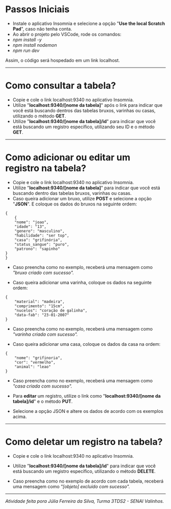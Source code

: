 # Passos Iniciais

- Instale o aplicativo Insomnia e selecione a opção "__Use the local Scratch Pad__", caso não tenha conta.
- Ao abrir o projeto pelo VSCode, rode os comandos:
- *npm install -y*
- *npm install nodemon*
- *npm run dev*

Assim, o código será hospedado em um link localhost.

-----------------------------------
# Como consultar a tabela?

- Copie e cole o link localhost:9340 no aplicativo Insomnia.
- Utilize "__localhost:9340/[nome da tabela]__" após o link para indicar que você está buscando dentros das tabelas bruxos, varinhas ou casas, utilizando o método __GET__.
- Utilize "__localhost:9340/[nome da tabela]/id__" para indicar que você está buscando um registro específico, utilizando seu ID e o método __GET__.

-----------------------------------
# Como adicionar ou editar um registro na tabela?

- Copie e cole o link localhost:9340 no aplicativo Insomnia.
- Utilize "__localhost:9340/[nome da tabela]__" para indicar que você está buscando dentro das tabelas bruxos, varinhas ou casas.
- Caso queira adicionar um bruxo, utilize __POST__ e selecione a opção "__JSON__". E coloque os dados do bruxos na seguinte ordem:

```
{
	{
	"nome": "joao",
	"idade": "13",
	"genero": "masculino",
	"habilidade": "ser top",
	"casa": "grifinória",
	"status_sangue": "puro",
	"patrono": "sapinho"
}
}
```
- Caso preencha como no exemplo, receberá uma mensagem como *"bruxo criado com sucesso".*   

- Caso queira adicionar uma varinha, coloque os dados na seguinte ordem:

```
{
	"material": "madeira",
	"comprimento": "15cm",
	"nucelos": "coração de galinha",
	"data-fab": "23-01-2007"
}
```
- Caso preencha como no exemplo, receberá uma mensagem como *"varinha criada com sucesso".*  


- Caso queira adicionar uma casa, coloque os dados da casa na ordem:

```
{
	"nome": "grifinoria",
	"cor": "vermelho",
	"animal": "leao"
}
```
- Caso preencha como no exemplo, receberá uma mensagem como *"casa criada com sucesso".*  

- Para __editar__ um registro, utilize o link como "__localhost:9340/[nome da tabela]/id__" e o método __PUT__.
- Selecione a opção JSON e altere os dados de acordo com os exemplos acima.

-----------------------------------
# Como deletar um registro na tabela?

- Copie e cole o link localhost:9340 no aplicativo Insomnia.
- Utilize "__localhost:9340/[nome da tabela]/id__" para indicar que você está buscando um registro específico, utilizando o método __DELETE__.

- Caso preencha como no exemplo de acordo com cada tabela, receberá uma mensagem como *"[objeto] excluido com sucesso".*
-----------------------------------

*Atividade feita pora Júlia Ferreira da Silva, Turma 3TDS2 - SENAI Valinhos.*

